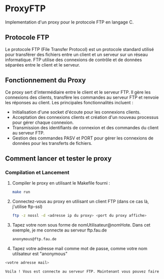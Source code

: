# ProxyFTP
Implementation d'un proxy pour le protocole FTP en langage C.

## Protocole FTP
Le protocole FTP (File Transfer Protocol) est un protocole standard utilisé pour transférer des fichiers entre un client et un serveur sur un réseau informatique. FTP utilise des connexions de contrôle et de données séparées entre le client et le serveur.

## Fonctionnement du Proxy
Ce proxy sert d'intermédiaire entre le client et le serveur FTP. Il gère les connexions des clients, transfère les commandes au serveur FTP et renvoie les réponses au client. Les principales fonctionnalités incluent :
- Initialisation d'une socket d'écoute pour les connexions clients.
- Acceptation des connexions clients et création d'un nouveau processus pour gérer chaque connexion.
- Transmission des identifiants de connexion et des commandes du client au serveur FTP.
- Gestion des commandes PASV et PORT pour gérer les connexions de données pour les transferts de fichiers.

## Comment lancer et tester le proxy

### Compilation et Lancement
1. Compiler le proxy en utilisant le Makefile fourni :
   ```sh
   make run

2. Connectez-vous au proxy en utilisant un client FTP (dans ce cas là, j'utilise ftp-ssl)
   ```sh
   ftp -z nossl -d <adresse ip du proxy> <port du proxy affiche>

3. Tapez votre nom sous forme de nomUtilisateur@nomHote. Dans cet exemple, je me connecte au serveur ftp.fau.de
   ```sh
   anonymous@ftp.fau.de

4. Tapez votre adresse mail comme mot de passe, comme votre nom utilsateur est "anonymous"
  ```sh
  <votre adresse mail>

Voila ! Vous est connecte au serveur FTP. Maintenant vous pouvez faire les commandes ftp comme ls, pwd, cd. (Pour l'instant, je n'ai pas gere les commandes PUT et GET, ca arrive plus tard)
